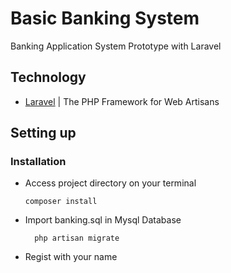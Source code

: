 # Basic Banking System

Banking Application System Prototype with Laravel

## Technology

- [Laravel](https://laravel.com/) | The PHP Framework for Web Artisans

## Setting up

### Installation

- Access project directory on your terminal

      composer install

- Import banking.sql in Mysql Database

        php artisan migrate
        
- Regist with your name
